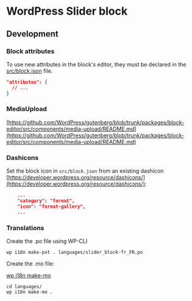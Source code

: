# WordPress Slider block

## Development

### Block attributes

To use new attributes in the block's editor, they must be declared in the [src/block.json](./src/block.json) file.

```json
"attributes": {
  // ...
}
```

### MediaUpload

[https://github.com/WordPress/gutenberg/blob/trunk/packages/block-editor/src/components/media-upload/README.md](https://github.com/WordPress/gutenberg/blob/trunk/packages/block-editor/src/components/media-upload/README.md)

### Dashicons

Set the block icon in `src/block.json` from an existing dashicon
[https://developer.wordpress.org/resource/dashicons/](https://developer.wordpress.org/resource/dashicons/):

```json
	...
	"category": "format",
	"icon": "format-gallery",
	...
```

### Translations

Create the .po file using WP-CLI

```
wp i18n make-pot . languages/slider_block-fr_FR.po
```

Create the .mo file:

[wp i18n make-mo](https://developer.wordpress.org/cli/commands/i18n/make-mo/)

```
cd languages/
wp i18n make-mo .
```
